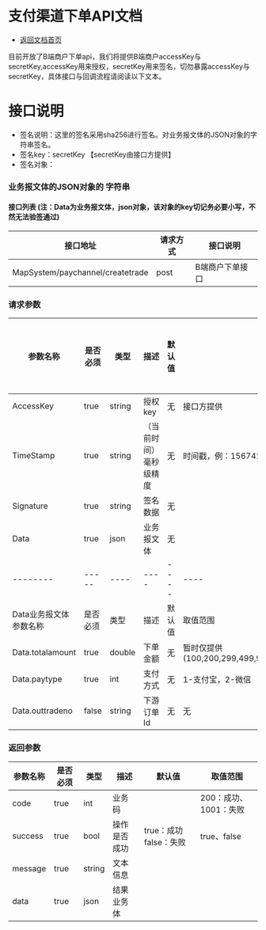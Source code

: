 # 支付渠道下单API文档

* [返回文档首页](https://github.com/coinWinApi/API_Docs)

目前开放了B端商户下单api，我们将提供B端商户accessKey与secretKey,accessKey用来授权，secretKey用来签名，切勿暴露accessKey与secretKey，具体接口与回调流程请阅读以下文本。
# 接口说明
- 签名说明：这里的签名采用sha256进行签名。对业务报文体的JSON对象的字符串签名。
- 签名key：secretKey 【secretKey由接口方提供】
- 签名对象：
### 业务报文体的JSON对象的 字符串 


#### 接口列表 (注：Data为业务报文体，json对象，该对象的key切记务必要小写，不然无法验签通过)

|接口地址|请求方式|接口说明|
| --------   | -----  | ----  |
|MapSystem/paychannel/createtrade|post|B端商户下单接口|

### 请求参数

|参数名称|是否必须|类型|描述|默认值|取值范围|是否加入签名|
| --------   | -----  | ----  | ----  | ----  | ----  | ----  |
|AccessKey|true|string|授权key|无|接口方提供|true|
|TimeStamp|true|string|（当前时间）毫秒级精度|无|时间戳，例：1567412503000|true|
|Signature|true|string|签名数据|无|||
|Data|true|json|业务报文体|无|||
| --------   | -----  | ----  | ----  | ----  | ----  | ----  |
|Data业务报文体参数名称|是否必须|类型|描述|默认值|取值范围|
|Data.totalamount|true|double|下单金额|无|暂时仅提供(100,200,299,499,999,1497,1998,2997,4995)|true|
|Data.paytype|true|int|支付方式|无|1-支付宝，2-微信|true|
|Data.outtradeno|false|string|下游订单Id |无|无|true|

### 返回参数

|参数名称|是否必须|类型|描述|默认值|取值范围|
| --------   | -----  | ----  | ----  | ----  | ----  |
|code|true|int|业务码||200：成功、1001：失败|
|success|true|bool|操作是否成功|true：成功 false：失败|true、false|
|message|true|string|文本信息|||
|data|true|json|结果业务体||||
